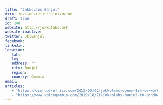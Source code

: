 ```yaml
---
title: "Jokkolabs Banjul"
date: 2021-06-12T15:35:07-04:00
draft: true
id: 140
website: http://jokkolabs.net
website-inactive: 
twitter: JklBanjul
facebook: 
linkedin: 
location: 
   lat: 
   lng: 
   address: ""
   city: Banjul 
   region: 
   country: Gambia
email: 
articles:
   - "https://disrupt-africa.com/2015/05/05/jokkolabs-opens-1st-co-working-space-in-the-gambia/"
   - "https://www.voicegambia.com/2019/10/21/jokkolabs-banjul-to-conduct-free-coding-workshop-for-200-girls-during-africa-code-week-2019/"
---
```


